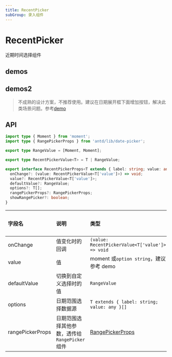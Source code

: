 ```yaml
---
title: RecentPicker
subGroup: 录入组件
---
```


# RecentPicker

近期时间选择组件

## demos

<Demo src="./demos/recentpicker.tsx" />

## demos2

> 不成熟的设计方案，不推荐使用。建议在日期展开框下面增加按钮，解决此类场景问题。参考[demo](https://codesandbox.io/s/ced29l)

<Demo src="./demos/recentpicker2.tsx" />

## API

```ts
import type { Moment } from 'moment';
import type { RangePickerProps } from 'antd/lib/date-picker';

export type RangeValue = [Moment, Moment];

export type RecentPickerValue<T> = T | RangeValue;

export interface RecentPickerProps<T extends { label: string; value: any }> {
  onChange?: (value: RecentPickerValue<T['value']>) => void;
  value?: RecentPickerValue<T['value']>;
  defaultValue?: RangeValue;
  options?: T[];
  rangePickerProps?: RangePickerProps;
  showRangePicker?: boolean;
}
```

| 字段名           | 说明                                          | 类型                                                                                              | 默认值 |
| :--------------- | :-------------------------------------------- | :------------------------------------------------------------------------------------------------ | :----: |
| onChange         | 值变化时的回调                                | `(value: RecentPickerValue<T['value']>) => void`                                                  |   -    |
| value            | 值                                            | moment 或`option string`，建议参考 demo                                                           |   -    |
| defaultValue     | 切换到自定义选择时的值                        | `RangeValue`                                                                                      |   -    |
| options          | 日期范围选择数据源                            | `T extends { label: string; value: any }[]`                                                       |   -    |
| rangePickerProps | 日期范围选择其他参数，透传给`RangePicker`组件 | [RangePickerProps](https://ant.design/components/date-picker-cn/#%E5%85%B1%E5%90%8C%E7%9A%84-API) |   -    |
